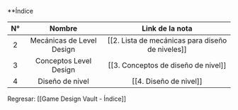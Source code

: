 
**Índice 

| N°  |          Nombre           |           Link de la nota            |
| :-: | :-----------------------: | :----------------------------------: |
|  2  | Mecánicas de Level Design | [[2. Lista de mecánicas para diseño de niveles]] |
|  3  |  Conceptos Level Design   |    [[3. Conceptos de diseño de nivel]]     |
|  4  |      Diseño de nivel      |        [[4. Diseño de nivel]]        |


Regresar: [[Game Design Vault - Índice]]